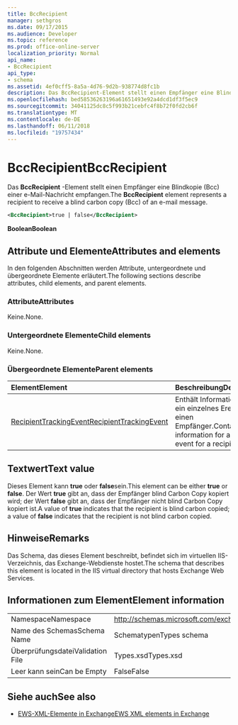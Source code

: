 ```yaml
---
title: BccRecipient
manager: sethgros
ms.date: 09/17/2015
ms.audience: Developer
ms.topic: reference
ms.prod: office-online-server
localization_priority: Normal
api_name:
- BccRecipient
api_type:
- schema
ms.assetid: 4ef0cff5-8a5a-4d76-9d2b-938774d8fc1b
description: Das BccRecipient-Element stellt einen Empfänger eine Blindkopie (Bcc) einer e-Mail-Nachricht empfangen.
ms.openlocfilehash: bed58536263196a61651493e92a4dcd1df3f5ec9
ms.sourcegitcommit: 34041125dc8c5f993b21cebfc4f8b72f0fd2cb6f
ms.translationtype: MT
ms.contentlocale: de-DE
ms.lasthandoff: 06/11/2018
ms.locfileid: "19757434"
---
```

# <a name="bccrecipient"></a><span data-ttu-id="8a48e-103">BccRecipient</span><span class="sxs-lookup"><span data-stu-id="8a48e-103">BccRecipient</span></span>

<span data-ttu-id="8a48e-104">Das **BccRecipient** -Element stellt einen Empfänger eine Blindkopie (Bcc) einer e-Mail-Nachricht empfangen.</span><span class="sxs-lookup"><span data-stu-id="8a48e-104">The **BccRecipient** element represents a recipient to receive a blind carbon copy (Bcc) of an e-mail message.</span></span> 
  
```XML
<BccRecipient>true | false</BccRecipient>
```

 <span data-ttu-id="8a48e-105">**Boolean**</span><span class="sxs-lookup"><span data-stu-id="8a48e-105">**Boolean**</span></span>
## <a name="attributes-and-elements"></a><span data-ttu-id="8a48e-106">Attribute und Elemente</span><span class="sxs-lookup"><span data-stu-id="8a48e-106">Attributes and elements</span></span>

<span data-ttu-id="8a48e-107">In den folgenden Abschnitten werden Attribute, untergeordnete und übergeordnete Elemente erläutert.</span><span class="sxs-lookup"><span data-stu-id="8a48e-107">The following sections describe attributes, child elements, and parent elements.</span></span>
  
### <a name="attributes"></a><span data-ttu-id="8a48e-108">Attribute</span><span class="sxs-lookup"><span data-stu-id="8a48e-108">Attributes</span></span>

<span data-ttu-id="8a48e-109">Keine.</span><span class="sxs-lookup"><span data-stu-id="8a48e-109">None.</span></span>
  
### <a name="child-elements"></a><span data-ttu-id="8a48e-110">Untergeordnete Elemente</span><span class="sxs-lookup"><span data-stu-id="8a48e-110">Child elements</span></span>

<span data-ttu-id="8a48e-111">Keine.</span><span class="sxs-lookup"><span data-stu-id="8a48e-111">None.</span></span>
  
### <a name="parent-elements"></a><span data-ttu-id="8a48e-112">Übergeordnete Elemente</span><span class="sxs-lookup"><span data-stu-id="8a48e-112">Parent elements</span></span>

|<span data-ttu-id="8a48e-113">**Element**</span><span class="sxs-lookup"><span data-stu-id="8a48e-113">**Element**</span></span>|<span data-ttu-id="8a48e-114">**Beschreibung**</span><span class="sxs-lookup"><span data-stu-id="8a48e-114">**Description**</span></span>|
|:-----|:-----|
|[<span data-ttu-id="8a48e-115">RecipientTrackingEvent</span><span class="sxs-lookup"><span data-stu-id="8a48e-115">RecipientTrackingEvent</span></span>](recipienttrackingevent.md) <br/> |<span data-ttu-id="8a48e-116">Enthält Informationen für ein einzelnes Ereignis für einen Empfänger.</span><span class="sxs-lookup"><span data-stu-id="8a48e-116">Contains information for a single event for a recipient.</span></span>  <br/> |
   
## <a name="text-value"></a><span data-ttu-id="8a48e-117">Textwert</span><span class="sxs-lookup"><span data-stu-id="8a48e-117">Text value</span></span>

<span data-ttu-id="8a48e-118">Dieses Element kann **true** oder **false**sein.</span><span class="sxs-lookup"><span data-stu-id="8a48e-118">This element can be either **true** or **false**.</span></span> <span data-ttu-id="8a48e-119">Der Wert **true** gibt an, dass der Empfänger blind Carbon Copy kopiert wird; der Wert **false** gibt an, dass der Empfänger nicht blind Carbon Copy kopiert ist.</span><span class="sxs-lookup"><span data-stu-id="8a48e-119">A value of **true** indicates that the recipient is blind carbon copied; a value of **false** indicates that the recipient is not blind carbon copied.</span></span> 
  
## <a name="remarks"></a><span data-ttu-id="8a48e-120">Hinweise</span><span class="sxs-lookup"><span data-stu-id="8a48e-120">Remarks</span></span>

<span data-ttu-id="8a48e-121">Das Schema, das dieses Element beschreibt, befindet sich im virtuellen IIS-Verzeichnis, das Exchange-Webdienste hostet.</span><span class="sxs-lookup"><span data-stu-id="8a48e-121">The schema that describes this element is located in the IIS virtual directory that hosts Exchange Web Services.</span></span>
  
## <a name="element-information"></a><span data-ttu-id="8a48e-122">Informationen zum Element</span><span class="sxs-lookup"><span data-stu-id="8a48e-122">Element information</span></span>

|||
|:-----|:-----|
|<span data-ttu-id="8a48e-123">Namespace</span><span class="sxs-lookup"><span data-stu-id="8a48e-123">Namespace</span></span>  <br/> |http://schemas.microsoft.com/exchange/services/2006/types  <br/> |
|<span data-ttu-id="8a48e-124">Name des Schemas</span><span class="sxs-lookup"><span data-stu-id="8a48e-124">Schema Name</span></span>  <br/> |<span data-ttu-id="8a48e-125">Schematypen</span><span class="sxs-lookup"><span data-stu-id="8a48e-125">Types schema</span></span>  <br/> |
|<span data-ttu-id="8a48e-126">Überprüfungsdatei</span><span class="sxs-lookup"><span data-stu-id="8a48e-126">Validation File</span></span>  <br/> |<span data-ttu-id="8a48e-127">Types.xsd</span><span class="sxs-lookup"><span data-stu-id="8a48e-127">Types.xsd</span></span>  <br/> |
|<span data-ttu-id="8a48e-128">Leer kann sein</span><span class="sxs-lookup"><span data-stu-id="8a48e-128">Can be Empty</span></span>  <br/> |<span data-ttu-id="8a48e-129">False</span><span class="sxs-lookup"><span data-stu-id="8a48e-129">False</span></span>  <br/> |
   
## <a name="see-also"></a><span data-ttu-id="8a48e-130">Siehe auch</span><span class="sxs-lookup"><span data-stu-id="8a48e-130">See also</span></span>



- [<span data-ttu-id="8a48e-131">EWS-XML-Elemente in Exchange</span><span class="sxs-lookup"><span data-stu-id="8a48e-131">EWS XML elements in Exchange</span></span>](ews-xml-elements-in-exchange.md)

